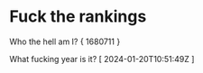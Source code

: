 # Fuck the rankings

Who the hell am I?
{ 1680711 }

What fucking year is it?
[ 2024-01-20T10:51:49Z ]

